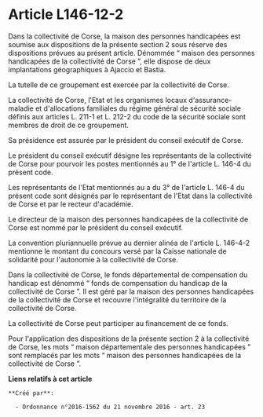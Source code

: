 # Article L146-12-2

Dans la collectivité de Corse, la maison des personnes handicapées est soumise aux dispositions de la présente section 2 sous
réserve des dispositions prévues au présent article. Dénommée “ maison des personnes handicapées de la collectivité de Corse
”, elle dispose de deux implantations géographiques à Ajaccio et Bastia. 

La tutelle de ce groupement est exercée par la collectivité de Corse. 

La collectivité de Corse, l'Etat et les organismes locaux d'assurance-maladie et d'allocations familiales du régime général
de sécurité sociale définis aux articles L. 211-1 et L. 212-2 du code de la sécurité sociale sont membres de droit de ce
groupement. 

Sa présidence est assurée par le président du conseil exécutif de Corse. 

Le président du conseil exécutif désigne les représentants de la collectivité de Corse pour pourvoir les postes mentionnés au
1° de l'article L. 146-4 du présent code. 

Les représentants de l'Etat mentionnés au a du 3° de l'article L. 146-4 du présent code sont désignés par le représentant de
l'Etat dans la collectivité de Corse et par le recteur d'académie. 

Le directeur de la maison des personnes handicapées de la collectivité de Corse est nommé par le président du conseil
exécutif. 

La convention pluriannuelle prévue au dernier alinéa de l'article L. 146-4-2 mentionne le montant du concours versé par la
Caisse nationale de solidarité pour l'autonomie à la collectivité de Corse. 

Dans la collectivité de Corse, le fonds départemental de compensation du handicap est dénommé “ fonds de compensation du
handicap de la collectivité de Corse ”. Il est géré par la maison des personnes handicapées de la collectivité de Corse et
recouvre l'intégralité du territoire de la collectivité de Corse. 

La collectivité de Corse peut participer au financement de ce fonds. 

Pour l'application des dispositions de la présente section 2 à la collectivité de Corse, les mots “ maison départementale des
personnes handicapées ” sont remplacés par les mots “ maison des personnes handicapées de la collectivité de Corse ”.

**Liens relatifs à cet article**

	**Créé par**:

	  - Ordonnance n°2016-1562 du 21 novembre 2016 - art. 23

